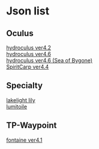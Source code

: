 <body>
  <h1>Json list</h1>
  <h2>Oculus</h2>
  <a href="https://github.com/Minato0211/minato-jsons/blob/main/oculus/hydroculus/4.2/README.md">hydroculus ver4.2</a></br>
  <a href="https://github.com/Minato0211/minato-jsons/blob/main/oculus/hydroculus/4.6/README.md">hydroculus ver4.6</a></br>
  <a href="https://github.com/Minato0211/minato-jsons/blob/main/oculus/hydroculus/4.6_SeaOfBygone/README.md">hydroculus ver4.6 (Sea of Bygone)</a></br>
  <a href="https://github.com/Minato0211/minato-jsons/blob/main/oculus/SpiritCarp/4.4/README.md">SpiritCarp ver4.4</a></br>
  <h2>Specialty</h2>
  <a href="https://github.com/Minato0211/minato-jsons/blob/main/specialty/lakelight%20lily/README.md">lakelight lily</a></br>
  <a href="https://github.com/Minato0211/minato-jsons/blob/main/specialty/lumitoile/README.md">lumitoile</a></br>
  <h2>TP-Waypoint</h2>
  <a href="https://github.com/Minato0211/minato-jsons/tree/main/teleport-waypoint/fontaine/json/4.1">fontaine ver4.1</a></br>
</body>

